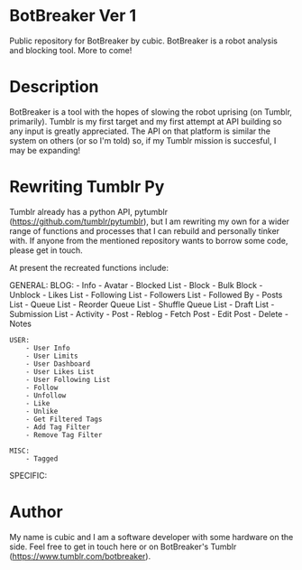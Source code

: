 # BotBreaker Ver 1
Public repository for BotBreaker by cubic. BotBreaker is a robot analysis and blocking tool. More to come!

# Description
BotBreaker is a tool with the hopes of slowing the robot uprising (on Tumblr, primarily). Tumblr is my first target and my first attempt at API building so any input is greatly appreciated. The API on that platform is similar the system on others (or so I'm told) so, if my Tumblr mission is succesful, I may be expanding!

# Rewriting Tumblr Py
Tumblr already has a python API, pytumblr (https://github.com/tumblr/pytumblr), but I am rewriting my own for a wider range of functions and processes that I can rebuild and personally tinker with. If anyone from the mentioned repository wants to borrow some code, please get in touch.

At present the recreated functions include:

GENERAL:
    BLOG:
        - Info
        - Avatar
        - Blocked List
        - Block
        - Bulk Block
        - Unblock
        - Likes List
        - Following List
        - Followers List
        - Followed By
        - Posts List
        - Queue List
        - Reorder Queue List
        - Shuffle Queue List
        - Draft List
        - Submission List
        - Activity
        - Post
        - Reblog
        - Fetch Post
        - Edit Post
        - Delete
        - Notes

    USER:
        - User Info
        - User Limits
        - User Dashboard
        - User Likes List
        - User Following List
        - Follow
        - Unfollow
        - Like
        - Unlike
        - Get Filtered Tags
        - Add Tag Filter
        - Remove Tag Filter

    MISC:
        - Tagged
SPECIFIC:

# Author
My name is cubic and I am a software developer with some hardware on the side. Feel free to get in touch here or on BotBreaker's Tumblr (https://www.tumblr.com/botbreaker).